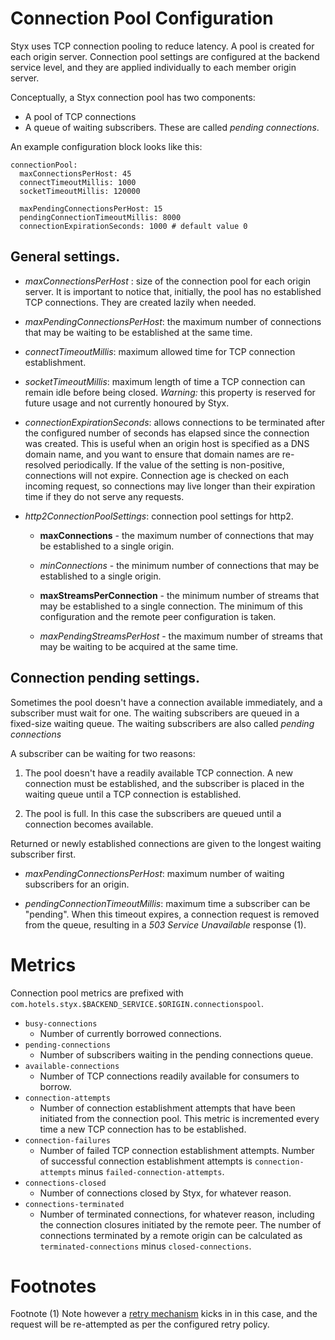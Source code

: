 # Connection Pool Configuration

Styx uses TCP connection pooling to reduce latency. A pool
is created for each origin server. Connection pool settings are configured at 
the backend service level, and they are applied individually to each member 
origin server.

Conceptually, a Styx connection pool has two components: 
  * A pool of TCP connections
  * A queue of waiting subscribers. These are called *pending connections*.

An example configuration block looks like this:

    connectionPool:      
      maxConnectionsPerHost: 45
      connectTimeoutMillis: 1000
      socketTimeoutMillis: 120000
      
      maxPendingConnectionsPerHost: 15
      pendingConnectionTimeoutMillis: 8000
      connectionExpirationSeconds: 1000 # default value 0


## General settings.
* *maxConnectionsPerHost* : size of the connection pool for each origin server. 
It is important to notice that, initially,  the pool has no established TCP connections. 
They are created lazily when needed.

* *maxPendingConnectionsPerHost*: the maximum number of connections that may be waiting to be established at the same time.

* *connectTimeoutMillis*: maximum allowed time for TCP connection establishment.

* *socketTimeoutMillis*: maximum length of time a TCP connection can remain idle before being closed. 
*Warning:* this property is reserved for future usage and not currently honoured by Styx.

* *connectionExpirationSeconds*: allows connections to be terminated after the configured 
number of seconds has elapsed since the connection was created. This is useful when an origin 
host is specified as a DNS domain name, and you want to ensure that domain names are re-resolved 
periodically. If the value of the setting is non-positive, connections will not expire. 
Connection age is checked on each incoming request, so connections may live longer than their 
expiration time if they do not serve any requests.

* *http2ConnectionPoolSettings*: connection pool settings for http2.

    *   **maxConnections** - the maximum number of connections that may be established to a single origin.

    *   *minConnections* - the minimum number of connections that may be established to a single origin.

  *   **maxStreamsPerConnection** - the minimum number of streams that may be established to a single connection. The minimum of this configuration and the remote peer configuration is taken.

    *   *maxPendingStreamsPerHost* - the maximum number of streams that may be waiting to be acquired at the same time.

## Connection pending settings.

Sometimes the pool doesn't have a connection available immediately, and a 
subscriber must wait for one. The waiting subscribers are queued in a fixed-size waiting 
queue. The waiting subscribers are also called *pending connections*  

A subscriber can be waiting for two reasons:

 1. The pool doesn't have a readily available TCP connection. A new connection must be
    established, and the subscriber is placed in the waiting queue until a TCP connection
    is established.

 2. The pool is full. In this case the subscribers are queued until a connection 
    becomes available. 

Returned or newly established connections are given to the longest waiting subscriber first.

* *maxPendingConnectionsPerHost*: maximum number of waiting subscribers for an origin.

* *pendingConnectionTimeoutMillis*: maximum time a subscriber can be "pending". 
When this timeout expires, a connection request is removed from the queue,
 resulting in a *503 Service Unavailable* response (1).

# Metrics

Connection pool metrics are prefixed with `com.hotels.styx.$BACKEND_SERVICE.$ORIGIN.connectionspool`.

 - `busy-connections` 
     - Number of currently borrowed connections.     
 - `pending-connections` 
     - Number of subscribers waiting in the pending connections queue.                                     
 - `available-connections` 
     - Number of TCP connections readily available for consumers to borrow.
 - `connection-attempts`
     - Number of connection establishment attempts that have been initiated from the
       connection pool. This metric is incremented every time a new TCP connection 
       has to be established.
 - `connection-failures`      
     - Number of failed TCP connection establishment attempts. Number of successful
      connection establishment attempts is `connection-attempts` minus `failed-connection-attempts`.        
 - `connections-closed`
     - Number of connections closed by Styx, for whatever reason.
 - `connections-terminated`
     - Number of terminated connections, for whatever reason, including the connection
       closures initiated by the remote peer. The number of connections terminated by a 
       remote origin can be calculated as `terminated-connections` minus `closed-connections`.
       
# Footnotes

Footnote (1) Note however a [retry mechanism](configure-health-checks.md) kicks in
in this case, and the request will be re-attempted as per the configured retry policy.

